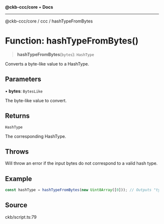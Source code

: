 **@ckb-ccc/core** • **Docs**

***

@ckb-ccc/core / ccc / hashTypeFromBytes

# Function: hashTypeFromBytes()

> **hashTypeFromBytes**(`bytes`): `HashType`

Converts a byte-like value to a HashType.

## Parameters

• **bytes**: `BytesLike`

The byte-like value to convert.

## Returns

`HashType`

The corresponding HashType.

## Throws

Will throw an error if the input bytes do not correspond to a valid hash type.

## Example

```typescript
const hashType = hashTypeFromBytes(new Uint8Array([0])); // Outputs "type"
```

## Source

ckb/script.ts:79
